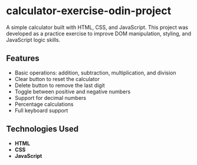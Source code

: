 # calculator-exercise-odin-project

A simple calculator built with HTML, CSS, and JavaScript. This project was developed as a practice exercise to improve DOM manipulation, styling, and JavaScript logic skills.

## Features

- Basic operations: addition, subtraction, multiplication, and division
- Clear button to reset the calculator
- Delete button to remove the last digit
- Toggle between positive and negative numbers
- Support for decimal numbers
- Percentage calculations
- Full keyboard support

## Technologies Used

- **HTML**
- **CSS**
- **JavaScript**
